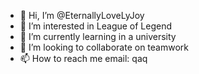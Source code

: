 - 👋 Hi, I’m @EternallyLoveLyJoy
- 👀 I’m interested in League of Legend
- 🌱 I’m currently learning in a university
- 💞️ I’m looking to collaborate on teamwork
- 📫 How to reach me email: qaq

<!---
EternallyLoveLyJoy/EternallyLoveLyJoy is a ✨ special ✨ repository because its `README.md` (this file) appears on your GitHub profile.
You can click the Preview link to take a look at your changes.
--->
